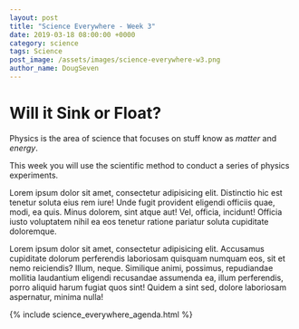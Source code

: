 ```yaml
---
layout: post
title: "Science Everywhere - Week 3"
date: 2019-03-18 08:00:00 +0000
category: science
tags: Science
post_image: /assets/images/science-everywhere-w3.png
author_name: DougSeven
---
```

# Will it Sink or Float?
Physics is the area of science that focuses on stuff know as *matter* and *energy*.  

This week you will use the scientific method to conduct a series of physics experiments. 


Lorem ipsum dolor sit amet, consectetur adipisicing elit. Distinctio hic est tenetur soluta eius rem iure! Unde fugit provident eligendi officiis quae, modi, ea quis. Minus dolorem, sint atque aut! Vel, officia, incidunt! Officia iusto voluptatem nihil ea eos tenetur ratione pariatur soluta cupiditate doloremque.

Lorem ipsum dolor sit amet, consectetur adipisicing elit. Accusamus cupiditate dolorum perferendis laboriosam quisquam numquam eos, sit et nemo reiciendis? Illum, neque. Similique animi, possimus, repudiandae mollitia laudantium eligendi recusandae assumenda ea, illum perferendis, porro aliquid harum fugiat quos sint! Quidem a sint sed, dolore laboriosam aspernatur, minima nulla!

{% include science_everywhere_agenda.html %}